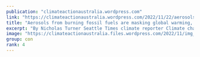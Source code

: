 ```yaml
---
publication: "climateactionaustralia.wordpress.com"
link: "https://climateactionaustralia.wordpress.com/2022/11/22/aerosols-from-burning-fossil-fuels-are-masking-global-warming-uw-researchers-find-climatecrisis-cop27-ecologicalcrisis-tellthetruth-listen-to-the-scientists/"
title: "Aerosols from burning fossil fuels are masking global warming, UW researchers find #ClimateCrisis #COP27 #EcologicalCrisis #TellTheTruth listen to the scientists!"
excerpt: "By Nicholas Turner Seattle Times climate reporter Climate change will become worse before it gets better. Volcanologist McGuire zeroes in on ‘the core issues at the heart of the climate emerg…"
image: "https://climateactionaustralia.files.wordpress.com/2022/11/img_1942.jpg"
group: con
rank: 4
---
```

